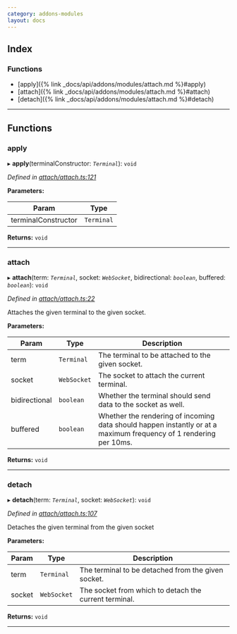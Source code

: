 ```yaml
---
category: addons-modules
layout: docs
---
```


## Index

### Functions

* [apply]({% link _docs/api/addons/modules/attach.md %}#apply)
* [attach]({% link _docs/api/addons/modules/attach.md %}#attach)
* [detach]({% link _docs/api/addons/modules/attach.md %}#detach)



---

## Functions

<a id="apply"></a>

###  apply

▸ **apply**(terminalConstructor: *`Terminal`*): `void`



*Defined in [attach/attach.ts:121](https://github.com/xtermjs/xterm.js/blob/master/src/addons/attach/attach.ts#L121)*



**Parameters:**

| Param | Type |
| ------ | ------ |
| terminalConstructor | `Terminal` |




**Returns:** `void`





___
<a id="attach"></a>

###  attach

▸ **attach**(term: *`Terminal`*, socket: *`WebSocket`*, bidirectional: *`boolean`*, buffered: *`boolean`*): `void`



*Defined in [attach/attach.ts:22](https://github.com/xtermjs/xterm.js/blob/master/src/addons/attach/attach.ts#L22)*



Attaches the given terminal to the given socket.


**Parameters:**

| Param | Type | Description |
| ------ | ------ | ------ |
| term | `Terminal` |  The terminal to be attached to the given socket. |
| socket | `WebSocket` |  The socket to attach the current terminal. |
| bidirectional | `boolean` |  Whether the terminal should send data to the socket as well. |
| buffered | `boolean` |  Whether the rendering of incoming data should happen instantly or at a maximum frequency of 1 rendering per 10ms. |




**Returns:** `void`





___
<a id="detach"></a>

###  detach

▸ **detach**(term: *`Terminal`*, socket: *`WebSocket`*): `void`



*Defined in [attach/attach.ts:107](https://github.com/xtermjs/xterm.js/blob/master/src/addons/attach/attach.ts#L107)*



Detaches the given terminal from the given socket


**Parameters:**

| Param | Type | Description |
| ------ | ------ | ------ |
| term | `Terminal` |  The terminal to be detached from the given socket. |
| socket | `WebSocket` |  The socket from which to detach the current terminal. |




**Returns:** `void`





___

